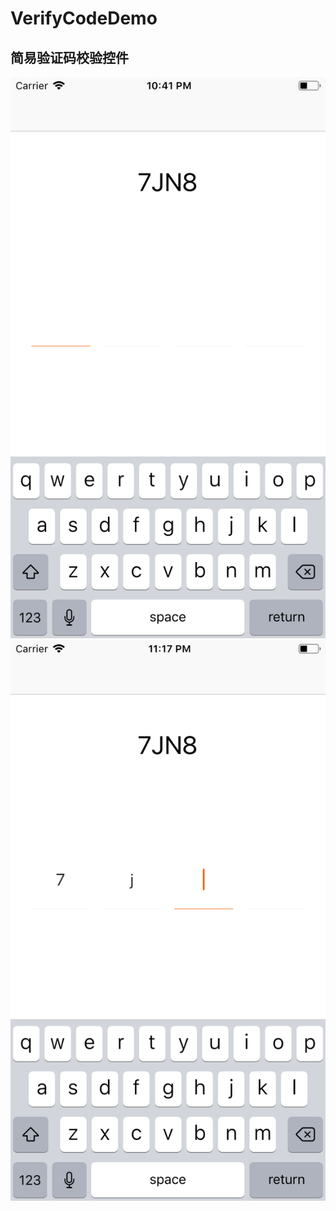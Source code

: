 # VerifyCodeDemo

简易验证码校验控件
------
![](https://github.com/warmShine/VerifyCodeDemo/raw/master/resources/example1.png
)
![](https://github.com/warmShine/VerifyCodeDemo/raw/master/resources/example2.png
)


